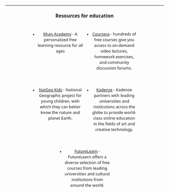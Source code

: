 
<style>
* {
    font-family: 'Noto Sans', sans-serif;
    font-size: 0.8rem;
    }

li {
    text-align: center;
}

h2, h3 {
    text-align: center;
    font-size: 1.2rem;
}

em {
    background-color: aqua;
}


ul {
    display: flex;
    flex-flow: row wrap;
    justify-content: center;
    
}

li {
    width: 95%;
    margin: 0.45rem;

}

	@media (min-width: 640px) {
		li {
            width: 30%;
            margin: 1rem;
		}
		li>p, li a {
            font-size: 1rem;
		}
	}

</style>
---
## Resources for education

* [Khan Academy](https://www.khanacademy.org/ "Khan Academy") - A personalized free learning resource for all ages

* [Coursera](https://www.coursera.org/ "Coursera") - hundreds of free courses give you access to on-demand video lectures, homework exercises, and community discussion forums.

* [NatGeo Kids](https://www.natgeokids.com/ "NatGeo Kids") - National Geographic project for young children, with which they can better know the nature and planet Earth.

* [Kadenze](https://www.kadenze.com/courses/ "Kadenze") - Kadenze partners with leading universities and institutions across the globe to provide world-class online education in the fields of art and creative technology.

* [FutureLearn](https://www.futurelearn.com/ "FutureLearn") - FutureLearn offers a diverse selection of free courses from leading universities and cultural institutions from around the world.

